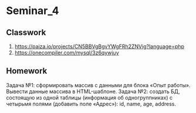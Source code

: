 # Seminar_4
## Classwork
1.  https://paiza.io/projects/CN5BBVgBgvYWgFRh2ZNVig?language=php
2.  https://onecompiler.com/mysql/3z6qywjuy
   
## Homework

Задача №1: сформировать массив с данными для блока «Опыт работы».
Вывести данные массива в HTML-шаблоне.
Задача №2: создать БД, состоящую из одной таблицы (информация об одногруппниках) с четырьмя полями (добавить поле «Адрес»): id, name, age, address.